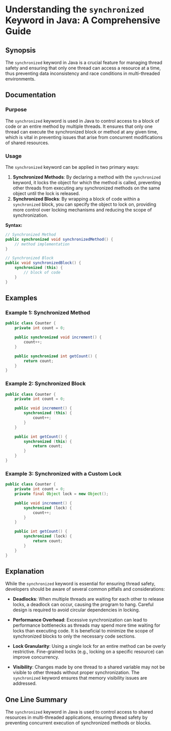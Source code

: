 <!--
Meta Description: # Understanding the `synchronized` Keyword in Java: A Comprehensive Guide ## Synopsis The `synchronized` keyword in Java is a crucial feature for mana...
Meta Keywords: synchronized, public, count, keyword, java
-->

# Understanding the `synchronized` Keyword in Java: A Comprehensive Guide

## Synopsis
The `synchronized` keyword in Java is a crucial feature for managing thread safety and ensuring that only one thread can access a resource at a time, thus preventing data inconsistency and race conditions in multi-threaded environments.

## Documentation

### Purpose
The `synchronized` keyword is used in Java to control access to a block of code or an entire method by multiple threads. It ensures that only one thread can execute the synchronized block or method at any given time, which is vital in preventing issues that arise from concurrent modifications of shared resources.

### Usage
The `synchronized` keyword can be applied in two primary ways:
1. **Synchronized Methods**: By declaring a method with the `synchronized` keyword, it locks the object for which the method is called, preventing other threads from executing any synchronized methods on the same object until the lock is released.
2. **Synchronized Blocks**: By wrapping a block of code within a `synchronized` block, you can specify the object to lock on, providing more control over locking mechanisms and reducing the scope of synchronization.

**Syntax:**
```java
// Synchronized Method
public synchronized void synchronizedMethod() {
    // method implementation
}

// Synchronized Block
public void synchronizedBlock() {
    synchronized (this) {
        // block of code
    }
}
```

## Examples

### Example 1: Synchronized Method
```java
public class Counter {
    private int count = 0;

    public synchronized void increment() {
        count++;
    }

    public synchronized int getCount() {
        return count;
    }
}
```

### Example 2: Synchronized Block
```java
public class Counter {
    private int count = 0;

    public void increment() {
        synchronized (this) {
            count++;
        }
    }

    public int getCount() {
        synchronized (this) {
            return count;
        }
    }
}
```

### Example 3: Synchronized with a Custom Lock
```java
public class Counter {
    private int count = 0;
    private final Object lock = new Object();

    public void increment() {
        synchronized (lock) {
            count++;
        }
    }

    public int getCount() {
        synchronized (lock) {
            return count;
        }
    }
}
```

## Explanation
While the `synchronized` keyword is essential for ensuring thread safety, developers should be aware of several common pitfalls and considerations:

- **Deadlocks**: When multiple threads are waiting for each other to release locks, a deadlock can occur, causing the program to hang. Careful design is required to avoid circular dependencies in locking.
  
- **Performance Overhead**: Excessive synchronization can lead to performance bottlenecks as threads may spend more time waiting for locks than executing code. It is beneficial to minimize the scope of synchronized blocks to only the necessary code sections.

- **Lock Granularity**: Using a single lock for an entire method can be overly restrictive. Fine-grained locks (e.g., locking on a specific resource) can improve concurrency.

- **Visibility**: Changes made by one thread to a shared variable may not be visible to other threads without proper synchronization. The `synchronized` keyword ensures that memory visibility issues are addressed.

## One Line Summary
The `synchronized` keyword in Java is used to control access to shared resources in multi-threaded applications, ensuring thread safety by preventing concurrent execution of synchronized methods or blocks.